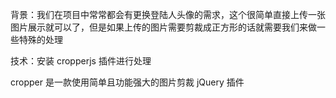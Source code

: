 <!--
 * @Descripttion:
 * @version:
 * @Author: 阿鸿
 * @Date: 2022-06-14 11:10:06
 * @LastEditors: 阿鸿
 * @LastEditTime: 2022-06-26 22:12:28
-->

背景：我们在项目中常常都会有更换登陆人头像的需求，这个很简单直接上传一张图片展示就可以了，但是如果上传的图片需要剪裁成正方形的话就需要我们来做一些特殊的处理

技术：安装 cropperjs 插件进行处理

cropper 是一款使用简单且功能强大的图片剪裁 jQuery 插件
